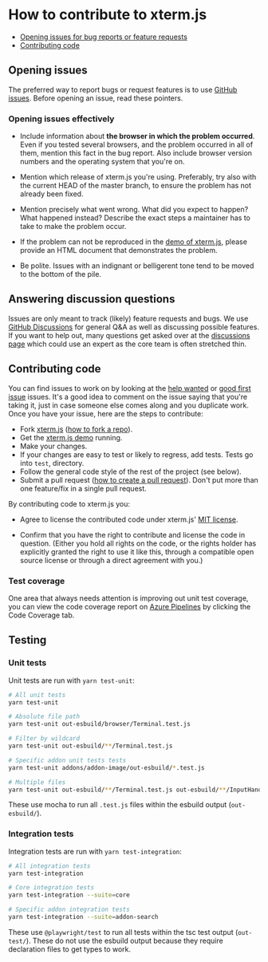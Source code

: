 # How to contribute to xterm.js

- [Opening issues for bug reports or feature requests](#opening-issues)
- [Contributing code](#contributing-code)

## Opening issues

The preferred way to report bugs or request features is to use
[GitHub issues](http://github.com/sourcelair/xterm.js/issues). Before
opening an issue, read these pointers.

### Opening issues effectively

- Include information about **the browser in which the problem occurred**. Even
  if you tested several browsers, and the problem occurred in all of them,
  mention this fact in the bug report. Also include browser version numbers and
  the operating system that you're on.

- Mention which release of xterm.js you're using. Preferably, try also with
  the current HEAD of the master branch, to ensure the problem has not already been
  fixed.

- Mention precisely what went wrong. What did you expect to happen? What happened instead? Describe the
  exact steps a maintainer has to take to make the problem occur.

- If the problem can not be reproduced in the [demo of xterm.js](https://github.com/xtermjs/xterm.js/wiki/Contributing#running-the-demo), please provide an HTML document that demonstrates the problem.

- Be polite. Issues with an indignant or belligerent tone tend to be moved to the
  bottom of the pile.

## Answering discussion questions

Issues are only meant to track (likely) feature requests and bugs. We use [GitHub Discussions](https://github.com/xtermjs/xterm.js/discussions) for general Q&A as well as discussing possible features. If you want to help out, many questions get asked over at the [discussions page](https://github.com/xtermjs/xterm.js/discussions) which could use an expert as the core team is often stretched thin.

## Contributing code

You can find issues to work on by looking at the [help wanted](https://github.com/xtermjs/xterm.js/issues?q=is%3Aissue+is%3Aopen+label%3A%22help+wanted%22) or [good first issue](https://github.com/xtermjs/xterm.js/issues?q=is%3Aissue+is%3Aopen+label%3A%22good+first+issue%22) issues. It's a good idea to comment on the issue saying that you're taking it, just in case someone else comes along and you duplicate work. Once you have your issue, here are the steps to contribute:

- Fork [xterm.js](https://github.com/sourcelair/xterm.js/)
  ([how to fork a repo](https://help.github.com/articles/fork-a-repo)).
- Get the [xterm.js demo](https://github.com/xtermjs/xterm.js/wiki/Contributing#running-the-demo) running.
- Make your changes.
- If your changes are easy to test or likely to regress, add tests. Tests go into `test`, directory.
- Follow the general code style of the rest of the project (see below).
- Submit a pull request
([how to create a pull request](https://help.github.com/articles/fork-a-repo)).
  Don't put more than one feature/fix in a single pull request.

By contributing code to xterm.js you:

 - Agree to license the contributed code under xterm.js' [MIT
   license](LICENSE).

 - Confirm that you have the right to contribute and license the code
   in question. (Either you hold all rights on the code, or the rights
   holder has explicitly granted the right to use it like this,
   through a compatible open source license or through a direct
   agreement with you.)

### Test coverage

One area that always needs attention is improving out unit test coverage, you can view the code coverage report on [Azure Pipelines](https://dev.azure.com/xtermjs/xterm.js/_build/latest?definitionId=3) by clicking the Code Coverage tab.

## Testing

### Unit tests

Unit tests are run with `yarn test-unit`:

```sh
# All unit tests
yarn test-unit

# Absolute file path
yarn test-unit out-esbuild/browser/Terminal.test.js

# Filter by wildcard
yarn test-unit out-esbuild/**/Terminal.test.js

# Specific addon unit tests tests
yarn test-unit addons/addon-image/out-esbuild/*.test.js

# Multiple files
yarn test-unit out-esbuild/**/Terminal.test.js out-esbuild/**/InputHandler.test.js
```

These use mocha to run all `.test.js` files within the esbuild output (`out-esbuild/`).

### Integration tests

Integration tests are run with `yarn test-integration`:

```sh
# All integration tests
yarn test-integration

# Core integration tests
yarn test-integration --suite=core

# Specific addon integration tests
yarn test-integration --suite=addon-search
```

These use `@playwright/test` to run all tests within the tsc test output (`out-test/`). These do not use the esbuild output because they require declaration files to get types to work.
